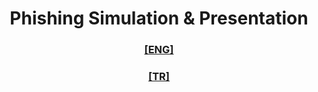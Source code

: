 <h1 align="center">Phishing Simulation & Presentation</h1>
<h3 align="center"><a href="https://youtu.be/rmi3O2u3Wdg">[ENG]</a></h3>
<h3 align="center"><a href="https://youtu.be/RmDvAR8B9GI">[TR]</a></h3>
